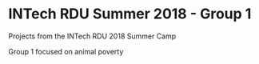 # INTech RDU Summer 2018 - Group 1 
Projects from the INTech RDU 2018 Summer Camp

Group 1 focused on animal poverty
